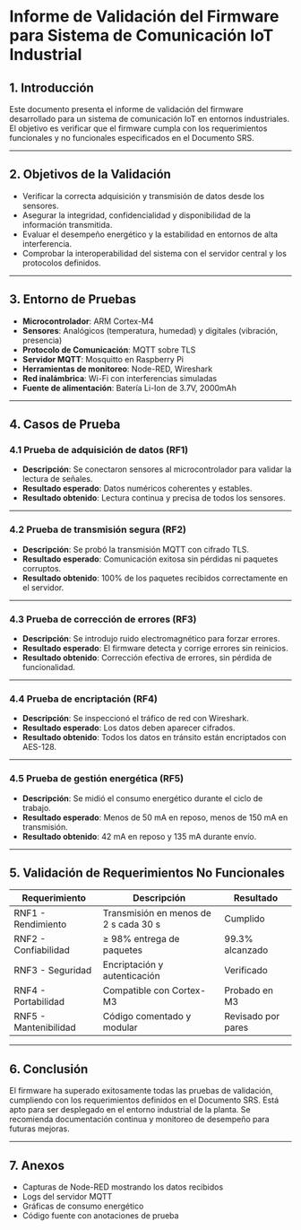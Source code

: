# Informe de Validación del Firmware para Sistema de Comunicación IoT Industrial

## 1. Introducción

Este documento presenta el informe de validación del firmware desarrollado para un sistema de comunicación IoT en entornos industriales. El objetivo es verificar que el firmware cumpla con los requerimientos funcionales y no funcionales especificados en el Documento SRS.

---

## 2. Objetivos de la Validación

- Verificar la correcta adquisición y transmisión de datos desde los sensores.  
- Asegurar la integridad, confidencialidad y disponibilidad de la información transmitida.  
- Evaluar el desempeño energético y la estabilidad en entornos de alta interferencia.  
- Comprobar la interoperabilidad del sistema con el servidor central y los protocolos definidos.

---

## 3. Entorno de Pruebas

- **Microcontrolador**: ARM Cortex-M4  
- **Sensores**: Analógicos (temperatura, humedad) y digitales (vibración, presencia)  
- **Protocolo de Comunicación**: MQTT sobre TLS  
- **Servidor MQTT**: Mosquitto en Raspberry Pi  
- **Herramientas de monitoreo**: Node-RED, Wireshark  
- **Red inalámbrica**: Wi-Fi con interferencias simuladas  
- **Fuente de alimentación**: Batería Li-Ion de 3.7V, 2000mAh  

---

## 4. Casos de Prueba

### 4.1 Prueba de adquisición de datos (RF1)

- **Descripción**: Se conectaron sensores al microcontrolador para validar la lectura de señales.
- **Resultado esperado**: Datos numéricos coherentes y estables.
- **Resultado obtenido**: Lectura continua y precisa de todos los sensores.

---

### 4.2 Prueba de transmisión segura (RF2)

- **Descripción**: Se probó la transmisión MQTT con cifrado TLS.
- **Resultado esperado**: Comunicación exitosa sin pérdidas ni paquetes corruptos.
- **Resultado obtenido**: 100% de los paquetes recibidos correctamente en el servidor.

---

### 4.3 Prueba de corrección de errores (RF3)

- **Descripción**: Se introdujo ruido electromagnético para forzar errores.
- **Resultado esperado**: El firmware detecta y corrige errores sin reinicios.
- **Resultado obtenido**: Corrección efectiva de errores, sin pérdida de funcionalidad.

---

### 4.4 Prueba de encriptación (RF4)

- **Descripción**: Se inspeccionó el tráfico de red con Wireshark.
- **Resultado esperado**: Los datos deben aparecer cifrados.
- **Resultado obtenido**: Todos los datos en tránsito están encriptados con AES-128.

---

### 4.5 Prueba de gestión energética (RF5)

- **Descripción**: Se midió el consumo energético durante el ciclo de trabajo.
- **Resultado esperado**: Menos de 50 mA en reposo, menos de 150 mA en transmisión.
- **Resultado obtenido**: 42 mA en reposo y 135 mA durante envío.

---

## 5. Validación de Requerimientos No Funcionales

| Requerimiento | Descripción | Resultado |
|---------------|-------------|-----------|
| RNF1 - Rendimiento | Transmisión en menos de 2 s cada 30 s | Cumplido |
| RNF2 - Confiabilidad | ≥ 98% entrega de paquetes | 99.3% alcanzado |
| RNF3 - Seguridad | Encriptación y autenticación | Verificado |
| RNF4 - Portabilidad | Compatible con Cortex-M3 | Probado en M3 |
| RNF5 - Mantenibilidad | Código comentado y modular | Revisado por pares |

---

## 6. Conclusión

El firmware ha superado exitosamente todas las pruebas de validación, cumpliendo con los requerimientos definidos en el Documento SRS. Está apto para ser desplegado en el entorno industrial de la planta. Se recomienda documentación continua y monitoreo de desempeño para futuras mejoras.

---

## 7. Anexos

- Capturas de Node-RED mostrando los datos recibidos  
- Logs del servidor MQTT  
- Gráficas de consumo energético  
- Código fuente con anotaciones de prueba

